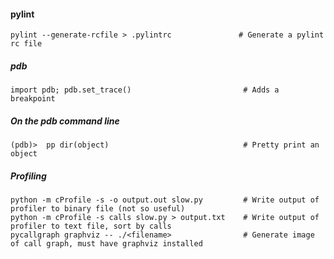 

#### pylint
    pylint --generate-rcfile > .pylintrc               # Generate a pylint rc file

##### pdb
    import pdb; pdb.set_trace()                         # Adds a breakpoint

##### On the pdb command line
    (pdb)>  pp dir(object)                              # Pretty print an object

##### Profiling
    python -m cProfile -s -o output.out slow.py         # Write output of profiler to binary file (not so useful)
    python -m cProfile -s calls slow.py > output.txt    # Write output of profiler to text file, sort by calls
    pycallgraph graphviz -- ./<filename>                # Generate image of call graph, must have graphviz installed
